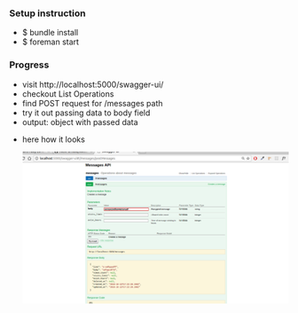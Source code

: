 <h3>Setup instruction</h3>
<ul>
    <li>$ bundle install</li>
    <li>$ foreman start</li>
</ul>

<h3>Progress</h3>
<ul>
    <li>visit http://localhost:5000/swagger-ui/</li>
    <li>checkout List Operations</li>
    <li>find POST request for /messages path</li>
    <li>try it out passing data to body field</li>
    <li>output: object with passed data</li>
    <li>
        <p>here how it looks</p>
        <img src="https://raw.githubusercontent.com/AlexPurhalo/kottans-ruby-2016-back/master/guide/messages-post-request-first-try.png"/> 
    </li>
</ul>